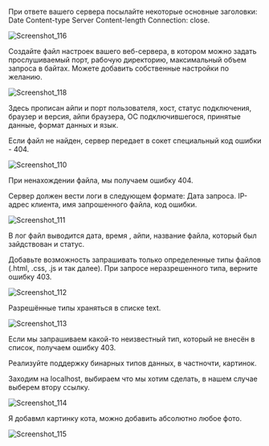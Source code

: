 При ответе вашего сервера посылайте некоторые основные заголовки:
Date
Content-type
Server
Content-length
Connection: close.

![Screenshot_116](https://user-images.githubusercontent.com/72688086/144714098-79974c35-9753-4869-a999-b4f4fbf516d2.png)

Создайте файл настроек вашего веб-сервера, в котором можно задать прослушиваемый порт, рабочую директорию, максимальный объем запроса в байтах. Можете добавить собственные настройки по желанию.

![Screenshot_118](https://user-images.githubusercontent.com/72688086/144714287-23d4b529-0dbb-40ed-bf55-ef1331045cf5.png)

Здесь прописан айпи и порт пользователя, хост, статус подключения, браузер и версия, айпи браузера, ОС подключившегося, принятые данные, формат данных и язык.

Если файл не найден, сервер передает в сокет специальный код ошибки - 404.

![Screenshot_110](https://user-images.githubusercontent.com/72688086/144713675-1412034d-bfab-438f-b4f7-30176a4f27a0.png)

При ненахождении файла, мы получаем ошибку 404.

Сервер должен вести логи в следующем формате: Дата запроса. IP-адрес клиента, имя запрошенного файла, код ошибки.

![Screenshot_111](https://user-images.githubusercontent.com/72688086/144713745-4a0cb49e-df21-487b-a6d6-a80611b7fba2.png)

В лог файл выводится дата, время , айпи, название файла, который был зайдствован и статус.

Добавьте возможность запрашивать только определенные типы файлов (.html, .css, .js и так далее). При запросе неразрешенного типа, верните ошибку 403.

![Screenshot_112](https://user-images.githubusercontent.com/72688086/144713872-0b3a7deb-3b0e-4f81-9e1f-619082b061d7.png)

Разрешённые типы храняться в списке text.

![Screenshot_113](https://user-images.githubusercontent.com/72688086/144713873-e8a6d9f5-e45e-45a9-8333-1e89d7319731.png)

Если мы запрашиваем какой-то неизвестный тип, который не внесён в список, получаем ошибку 403.

Реализуйте поддержку бинарных типов данных, в частночти, картинок.

Заходим на localhost, выбираем что мы хотим сделать, в нашем случае выберем втору ссылку.

![Screenshot_114](https://user-images.githubusercontent.com/72688086/144713987-318e36a1-6b73-4bbe-88b7-5bdf51ccb9e7.png)

Я добавмл картинку кота, можно добавить абсолютно любое фото.

![Screenshot_115](https://user-images.githubusercontent.com/72688086/144713989-984932e6-eedd-4f87-b74b-f5a91c835511.png)
